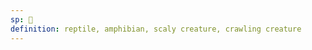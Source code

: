 ```yaml
---
sp: 󱤁
definition: reptile, amphibian, scaly creature, crawling creature
---
```

<!-- akesi are those slithery and crawly creatures that often feel scaly or cold. some of them like to hang out in water, but go on land a lot too. lots of them only hang out on land. -->